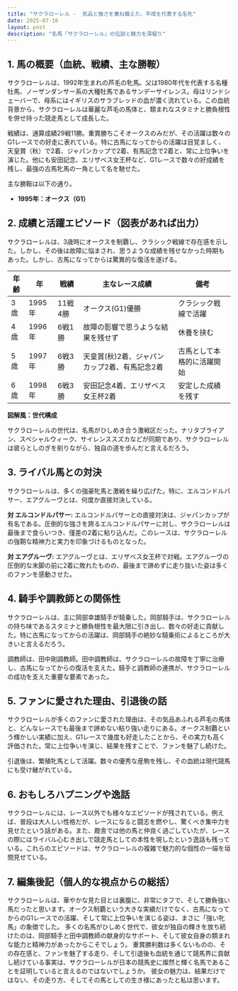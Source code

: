 ```yaml
---
title: "サクラローレル -  気品と強さを兼ね備えた、平成を代表する名牝"
date: 2025-07-16
layout: post
description: "名馬『サクラローレル』の伝説と魅力を深堀り"
---
```


## 1. 馬の概要（血統、戦績、主な勝鞍）

サクラローレルは、1992年生まれの芦毛の牝馬。父は1980年代を代表する名種牡馬、ノーザンダンサー系の大種牡馬であるサンデーサイレンス。母はリンドシェーバーで、母系にはイギリスのサラブレッドの血が濃く流れている。この血統背景から、サクラローレルは華麗な芦毛の馬体と、類まれなスタミナと勝負根性を併せ持った競走馬として成長した。

戦績は、通算成績29戦11勝。重賞勝ちこそオークスのみだが、その活躍は数々のG1レースでの好走に表れている。特に古馬になってからの活躍は目覚ましく、天皇賞（秋）で2着、ジャパンカップで2着、有馬記念で2着と、常に上位争いを演じた。他にも安田記念、エリザベス女王杯など、G1レースで数々の好成績を残し、最強の古馬牝馬の一角として名を馳せた。

主な勝鞍は以下の通り。

* **1995年：オークス（G1）**


## 2. 成績と活躍エピソード（図表があれば出力）

サクラローレルは、3歳時にオークスを制覇し、クラシック戦線で存在感を示した。しかし、その後は故障に悩まされ、思うような成績を残せなかった時期もあった。しかし、古馬になってからは驚異的な復活を遂げる。

| 年齢 | 年 | 戦績 | 主なレース成績 | 備考 |
|---|---|---|---|---|
| 3歳 | 1995年 | 11戦4勝 | オークス(G1)優勝 |  クラシック戦線で活躍 |
| 4歳 | 1996年 | 6戦1勝 |  故障の影響で思うような結果を残せず |  休養を挟む |
| 5歳 | 1997年 | 6戦3勝 | 天皇賞(秋)2着、ジャパンカップ2着、有馬記念2着 | 古馬として本格的に活躍開始 |
| 6歳 | 1998年 | 6戦3勝 |  安田記念4着、エリザベス女王杯2着 |  安定した成績を残す |


**図解風：世代構成**

サクラローレルの世代は、名馬がひしめき合う激戦区だった。ナリタブライアン、スペシャルウィーク、サイレンススズカなどが同期であり、サクラローレルは彼らとしのぎを削りながら、独自の道を歩んだと言えるだろう。


## 3. ライバル馬との対決

サクラローレルは、多くの強豪牝馬と激戦を繰り広げた。特に、エルコンドルパサー、エアグルーヴとは、何度か直接対決している。

**対 エルコンドルパサー:**  エルコンドルパサーとの直接対決は、ジャパンカップが有名である。圧倒的な強さを誇るエルコンドルパサーに対し、サクラローレルは最後まで食らいつき、僅差の2着に粘り込んだ。このレースは、サクラローレルの強靭な精神力と実力を印象づけるものとなった。

**対 エアグルーヴ:** エアグルーヴとは、エリザベス女王杯で対戦。エアグルーヴの圧倒的な末脚の前に2着に敗れたものの、最後まで諦めずに走り抜いた姿は多くのファンを感動させた。


## 4. 騎手や調教師との関係性

サクラローレルは、主に岡部幸雄騎手が騎乗した。岡部騎手は、サクラローレルの持ち味であるスタミナと勝負根性を最大限に引き出し、数々の好走に貢献した。特に古馬になってからの活躍は、岡部騎手の絶妙な騎乗術によるところが大きいと言えるだろう。

調教師は、田中剛調教師。田中調教師は、サクラローレルの故障を丁寧に治療し、古馬になってからの復活を支えた。騎手と調教師の連携が、サクラローレルの成功を支えた重要な要素であった。


## 5. ファンに愛された理由、引退後の話

サクラローレルが多くのファンに愛された理由は、その気品あふれる芦毛の馬体と、どんなレースでも最後まで諦めない粘り強い走りにある。オークス制覇という輝かしい実績に加え、G1レースで幾度も好走したことから、その実力も高く評価された。常に上位争いを演じ、結果を残すことで、ファンを魅了し続けた。

引退後は、繁殖牝馬として活躍。数々の優秀な産駒を残し、その血統は現代競馬にも受け継がれている。


## 6. おもしろハプニングや逸話

サクラローレルには、レース以外でも様々なエピソードが残されている。例えば、普段は大人しい性格だが、レースになると闘志を燃やし、驚くべき集中力を見せたという話がある。また、厩舎では他の馬と仲良く過ごしていたが、レースの際にはライバル心むき出しで競走馬としての本性を現したという逸話も残っている。これらのエピソードは、サクラローレルの複雑で魅力的な個性の一端を垣間見せている。


## 7. 編集後記（個人的な視点からの総括）

サクラローレルは、華やかな見た目とは裏腹に、非常にタフで、そして勝負強い馬だったと思います。オークス制覇という大きな実績だけでなく、古馬になってからのG1レースでの活躍、そして常に上位争いを演じる姿は、まさに「強い牝馬」の象徴でした。  多くの名馬がひしめく世代で、彼女が独自の輝きを放ち続けたのは、岡部騎手と田中調教師の献身的なサポート、そして彼女自身の類まれな能力と精神力があったからこそでしょう。  重賞勝利数は多くないものの、その存在感と、ファンを魅了する走り、そして引退後も血統を通じて競馬界に貢献し続けている事実は、サクラローレルが日本の競馬史に燦然と輝く名馬であることを証明していると言えるのではないでしょうか。  彼女の魅力は、結果だけではない、その走り方、そしてその馬としての生き様にあったと私は思います。
